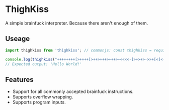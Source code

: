 # ThighKiss
A simple brainfuck interpreter. Because there aren't enough of them.

## Useage
```js
import thighkiss from 'thighkiss'; // commonjs: const thighkiss = require('thighkiss')

console.log(thighkiss("++++++++[>++++[>++>+++>+++>+<<<<-]>+>+>->>+[<]<-]>>.>---.+++++++..+++.>>.<-.<.+++.------.--------.>>+.>++."))
// Expected output: 'Hello World!'
```

## Features
- Support for all commonly accepted brainfuck instructions.
- Supports overflow wrapping.
- Supports program inputs.
